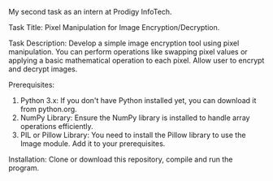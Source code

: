 My second task as an intern at Prodigy InfoTech.

Task Title: Pixel Manipulation for Image Encryption/Decryption.

Task Description: Develop a simple image encryption tool using pixel manipulation. You can perform operations like swapping pixel values or applying a basic mathematical operation to each pixel. Allow user to encrypt and decrypt images.

Prerequisites:

1. Python 3.x: If you don't have Python installed yet, you can download it from python.org.
2. NumPy Library: Ensure the NumPy library is installed to handle array operations efficiently. 
3. PIL or Pillow Library: You need to install the Pillow library to use the Image module. Add it to your prerequisites.
    
Installation: Clone or download this repository, compile and run the program.

